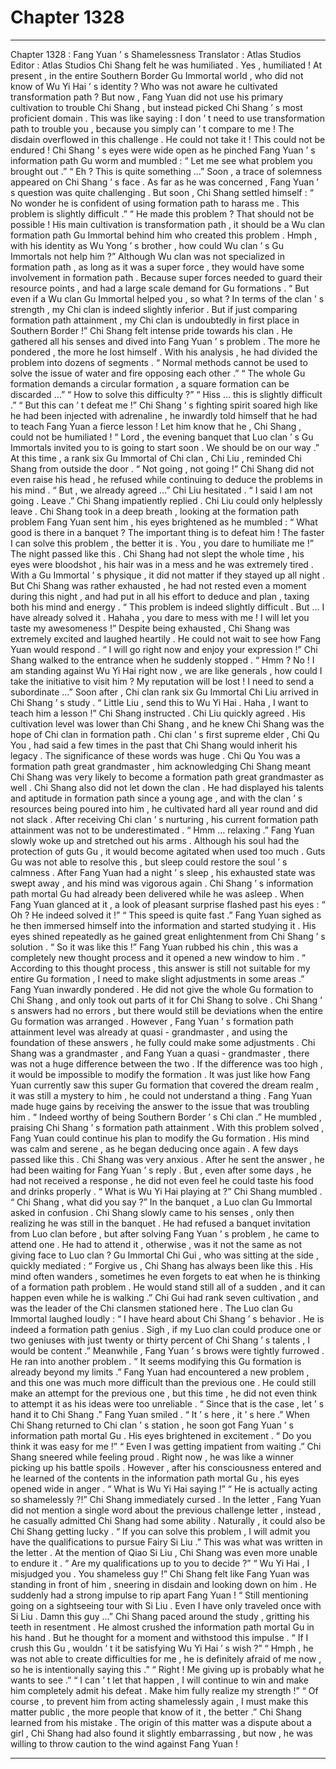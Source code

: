 
# Chapter 1328


---

Chapter 1328 : Fang Yuan ’ s Shamelessness
Translator :
Atlas Studios
Editor :
Atlas Studios
Chi Shang felt he was humiliated .
Yes , humiliated !
At present , in the entire Southern Border Gu Immortal world , who did not know of Wu Yi Hai ’ s identity ? Who was not aware he cultivated transformation path ? But now , Fang Yuan did not use his primary cultivation to trouble Chi Shang , but instead picked Chi Shang ’ s most proficient domain .
This was like saying : I don ’ t need to use transformation path to trouble you , because you simply can ’ t compare to me !
The disdain overflowed in this challenge .
He could not take it !
This could not be endured !
Chi Shang ’ s eyes were wide open as he pinched Fang Yuan ’ s information path Gu worm and mumbled : “ Let me see what problem you brought out .”
“ Eh ? This is quite something …”
Soon , a trace of solemness appeared on Chi Shang ’ s face .
As far as he was concerned , Fang Yuan ’ s question was quite challenging .
But soon , Chi Shang settled himself : “ No wonder he is confident of using formation path to harass me . This problem is slightly difficult .”
“ He made this problem ? That should not be possible ! His main cultivation is transformation path , it should be a Wu clan formation path Gu Immortal behind him who created this problem . Hmph , with his identity as Wu Yong ’ s brother , how could Wu clan ’ s Gu Immortals not help him ?”
Although Wu clan was not specialized in formation path , as long as it was a super force , they would have some involvement in formation path .
Because super forces needed to guard their resource points , and had a large scale demand for Gu formations .
“ But even if a Wu clan Gu Immortal helped you , so what ? In terms of the clan ’ s strength , my Chi clan is indeed slightly inferior . But if just comparing formation path attainment , my Chi clan is undoubtedly in first place in Southern Border !”
Chi Shang felt intense pride towards his clan .
He gathered all his senses and dived into Fang Yuan ’ s problem .
The more he pondered , the more he lost himself .
With his analysis , he had divided the problem into dozens of segments .
“ Normal methods cannot be used to solve the issue of water and fire opposing each other .”
“ The whole Gu formation demands a circular formation , a square formation can be discarded …”
“ How to solve this difficulty ?”
“ Hiss … this is slightly difficult .”
“ But this can ’ t defeat me !”
Chi Shang ’ s fighting spirit soared high like he had been injected with adrenaline , he inwardly told himself that he had to teach Fang Yuan a fierce lesson !
Let him know that he , Chi Shang , could not be humiliated !
“ Lord , the evening banquet that Luo clan ’ s Gu Immortals invited you to is going to start soon . We should be on our way .” At this time , a rank six Gu Immortal of Chi clan , Chi Liu , reminded Chi Shang from outside the door .
“ Not going , not going !” Chi Shang did not even raise his head , he refused while continuing to deduce the problems in his mind .
“ But , we already agreed …” Chi Liu hesitated .
“ I said I am not going . Leave .” Chi Shang impatiently replied .
Chi Liu could only helplessly leave .
Chi Shang took in a deep breath , looking at the formation path problem Fang Yuan sent him , his eyes brightened as he mumbled : “ What good is there in a banquet ? The important thing is to defeat him ! The faster I can solve this problem , the better it is . You , you dare to humiliate me !”
The night passed like this .
Chi Shang had not slept the whole time , his eyes were bloodshot , his hair was in a mess and he was extremely tired .
With a Gu Immortal ’ s physique , it did not matter if they stayed up all night . But Chi Shang was rather exhausted , he had not rested even a moment during this night , and had put in all his effort to deduce and plan , taxing both his mind and energy .
“ This problem is indeed slightly difficult . But … I have already solved it . Hahaha , you dare to mess with me ! I will let you taste my awesomeness !”
Despite being exhausted , Chi Shang was extremely excited and laughed heartily .
He could not wait to see how Fang Yuan would respond .
“ I will go right now and enjoy your expression !”
Chi Shang walked to the entrance when he suddenly stopped .
“ Hmm ? No ! I am standing against Wu Yi Hai right now , we are like generals , how could I take the initiative to visit him ? My reputation will be lost ! I need to send a subordinate …”
Soon after , Chi clan rank six Gu Immortal Chi Liu arrived in Chi Shang ’ s study .
“ Little Liu , send this to Wu Yi Hai . Haha , I want to teach him a lesson !” Chi Shang instructed .
Chi Liu quickly agreed .
His cultivation level was lower than Chi Shang , and he knew Chi Shang was the hope of Chi clan in formation path . Chi clan ’ s first supreme elder , Chi Qu You , had said a few times in the past that Chi Shang would inherit his legacy .
The significance of these words was huge .
Chi Qu You was a formation path great grandmaster , him acknowledging Chi Shang meant Chi Shang was very likely to become a formation path great grandmaster as well .
Chi Shang also did not let down the clan .
He had displayed his talents and aptitude in formation path since a young age , and with the clan ’ s resources being poured into him , he cultivated hard all year round and did not slack . After receiving Chi clan ’ s nurturing , his current formation path attainment was not to be underestimated .
“ Hmm … relaxing .” Fang Yuan slowly woke up and stretched out his arms .
Although his soul had the protection of guts Gu , it would become agitated when used too much .
Guts Gu was not able to resolve this , but sleep could restore the soul ’ s calmness .
After Fang Yuan had a night ’ s sleep , his exhausted state was swept away , and his mind was vigorous again .
Chi Shang ’ s information path mortal Gu had already been delivered while he was asleep .
When Fang Yuan glanced at it , a look of pleasant surprise flashed past his eyes : “ Oh ? He indeed solved it !”
“ This speed is quite fast .”
Fang Yuan sighed as he then immersed himself into the information and started studying it .
His eyes shined repeatedly as he gained great enlightenment from Chi Shang ’ s solution .
“ So it was like this !” Fang Yuan rubbed his chin , this was a completely new thought process and it opened a new window to him .
“ According to this thought process , this answer is still not suitable for my entire Gu formation , I need to make slight adjustments in some areas .”
Fang Yuan inwardly pondered .
He did not give the whole Gu formation to Chi Shang , and only took out parts of it for Chi Shang to solve .
Chi Shang ’ s answers had no errors , but there would still be deviations when the entire Gu formation was arranged .
However , Fang Yuan ’ s formation path attainment level was already at quasi - grandmaster , and using the foundation of these answers , he fully could make some adjustments .
Chi Shang was a grandmaster , and Fang Yuan a quasi - grandmaster , there was not a huge difference between the two . If the difference was too high , it would be impossible to modify the formation .
It was just like how Fang Yuan currently saw this super Gu formation that covered the dream realm , it was still a mystery to him , he could not understand a thing .
Fang Yuan made huge gains by receiving the answer to the issue that was troubling him .
“ Indeed worthy of being Southern Border ’ s Chi clan .” He mumbled , praising Chi Shang ’ s formation path attainment .
With this problem solved , Fang Yuan could continue his plan to modify the Gu formation .
His mind was calm and serene , as he began deducing once again .
A few days passed like this .
Chi Shang was very anxious .
After he sent the answer , he had been waiting for Fang Yuan ’ s reply . But , even after some days , he had not received a response , he did not even feel he could taste his food and drinks properly .
“ What is Wu Yi Hai playing at ?” Chi Shang mumbled .
“ Chi Shang , what did you say ?” In the banquet , a Luo clan Gu Immortal asked in confusion .
Chi Shang slowly came to his senses , only then realizing he was still in the banquet .
He had refused a banquet invitation from Luo clan before , but after solving Fang Yuan ’ s problem , he came to attend one .
He had to attend it , otherwise , was it not the same as not giving face to Luo clan ?
Gu Immortal Chi Gui , who was sitting at the side , quickly mediated : “ Forgive us , Chi Shang has always been like this . His mind often wanders , sometimes he even forgets to eat when he is thinking of a formation path problem . He would stand still all of a sudden , and it can happen even while he is walking .”
Chi Gui had rank seven cultivation , and was the leader of the Chi clansmen stationed here .
The Luo clan Gu Immortal laughed loudly : “ I have heard about Chi Shang ’ s behavior . He is indeed a formation path genius . Sigh , if my Luo clan could produce one or two geniuses with just twenty or thirty percent of Chi Shang ’ s talents , I would be content .”
Meanwhile , Fang Yuan ’ s brows were tightly furrowed .
He ran into another problem .
“ It seems modifying this Gu formation is already beyond my limits .”
Fang Yuan had encountered a new problem , and this one was much more difficult than the previous one .
He could still make an attempt for the previous one , but this time , he did not even think to attempt it as his ideas were too unreliable .
“ Since that is the case , let ’ s hand it to Chi Shang .” Fang Yuan smiled .
“ It ’ s here , it ’ s here .” When Chi Shang returned to Chi clan ’ s station , he soon got Fang Yuan ’ s information path mortal Gu .
His eyes brightened in excitement .
“ Do you think it was easy for me !”
“ Even I was getting impatient from waiting .”
Chi Shang sneered while feeling proud . Right now , he was like a winner picking up his battle spoils .
However , after his consciousness entered and he learned of the contents in the information path mortal Gu , his eyes opened wide in anger .
“ What is Wu Yi Hai saying !”
“ He is actually acting so shamelessly ?!”
Chi Shang immediately cursed .
In the letter , Fang Yuan did not mention a single word about the previous challenge letter , instead , he casually admitted Chi Shang had some ability . Naturally , it could also be Chi Shang getting lucky .
“ If you can solve this problem , I will admit you have the qualifications to pursue Fairy Si Liu .” This was what was written in the letter .
At the mention of Qiao Si Liu , Chi Shang was even more unable to endure it .
“ Are my qualifications up to you to decide ?”
“ Wu Yi Hai , I misjudged you . You shameless guy !”
Chi Shang felt like Fang Yuan was standing in front of him , sneering in disdain and looking down on him .
He suddenly had a strong impulse to rip apart Fang Yuan !
“ Still mentioning going on a sightseeing tour with Si Liu . Even I have only traveled once with Si Liu . Damn this guy …”
Chi Shang paced around the study , gritting his teeth in resentment .
He almost crushed the information path mortal Gu in his hand .
But he thought for a moment and withstood this impulse .
“ If I crush this Gu , wouldn ’ t it be satisfying Wu Yi Hai ’ s wish ?”
“ Hmph , he was not able to create difficulties for me , he is definitely afraid of me now , so he is intentionally saying this .”
“ Right ! Me giving up is probably what he wants to see .”
“ I can ’ t let that happen , I will continue to win and make him completely admit his defeat . Make him fully realize my strength !”
“ Of course , to prevent him from acting shamelessly again , I must make this matter public , the more people that know of it , the better .”
Chi Shang learned from his mistake .
The origin of this matter was a dispute about a girl , Chi Shang had also found it slightly embarrassing , but now , he was willing to throw caution to the wind against Fang Yuan !

---

